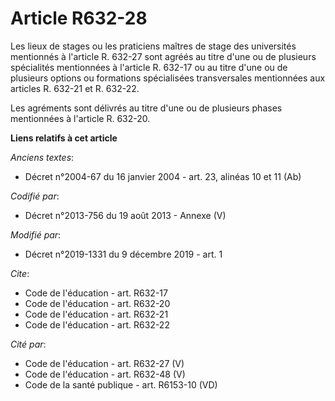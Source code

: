 # Article R632-28

Les lieux de stages ou les praticiens maîtres de stage des universités mentionnés à l'article R. 632-27 sont agréés au titre
d'une ou de plusieurs spécialités mentionnées à l'article R. 632-17 ou au titre d'une ou de plusieurs options ou formations
spécialisées transversales mentionnées aux articles R. 632-21 et R. 632-22. 

Les agréments sont délivrés au titre d'une ou de plusieurs phases mentionnées à l'article R. 632-20.

**Liens relatifs à cet article**

_Anciens textes_:

  - Décret n°2004-67 du 16 janvier 2004 - art. 23, alinéas 10 et 11 (Ab)

_Codifié par_:

  - Décret n°2013-756 du 19 août 2013 -  Annexe (V)

_Modifié par_:

  - Décret n°2019-1331 du 9 décembre 2019 - art. 1

_Cite_:

  - Code de l'éducation - art. R632-17
  - Code de l'éducation - art. R632-20
  - Code de l'éducation - art. R632-21
  - Code de l'éducation - art. R632-22

_Cité par_:

  - Code de l'éducation - art. R632-27 (V)
  - Code de l'éducation - art. R632-48 (V)
  - Code de la santé publique - art. R6153-10 (VD)
